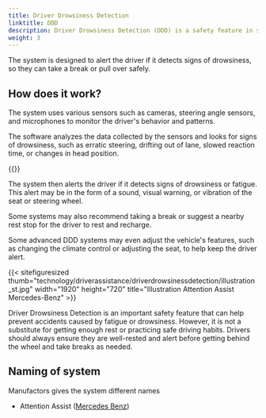 ```yaml
---
title: Driver Drowsiness Detection
linktitle: DDD
description: Driver Drowsiness Detection (DDD) is a safety feature in some modern vehicles that uses various sensors and algorithms to monitor the driver's level of alertness and detect signs of drowsiness or fatigue. 
weight: 3
---
```

<!-- markdownlint-disable MD033 -->

The system is designed to alert the driver if it detects signs of drowsiness, so they can take a break or pull over safely.

## How does it work?

The system uses various sensors such as cameras, steering angle sensors, and microphones to monitor the driver's behavior and patterns.

The software analyzes the data collected by the sensors and looks for signs of drowsiness, such as erratic steering, drifting out of lane, slowed reaction time, or changes in head position.

{{<evkxdisplayaddarticle />}}

The system then alerts the driver if it detects signs of drowsiness or fatigue. This alert may be in the form of a sound, visual warning, or vibration of the seat or steering wheel.

Some systems may also recommend taking a break or suggest a nearby rest stop for the driver to rest and recharge.

Some advanced DDD systems may even adjust the vehicle's features, such as changing the climate control or adjusting the seat, to help keep the driver alert.

{{< sitefiguresized thumb="technology/driverassistance/driverdrowsinessdetection/illustration_st.jpg" width="1920" height="720" title="Illustration Attention Assist Mercedes-Benz" >}}

Driver Drowsiness Detection is an important safety feature that can help prevent accidents caused by fatigue or drowsiness. However, it is not a substitute for getting enough rest or practicing safe driving habits. Drivers should always ensure they are well-rested and alert before getting behind the wheel and take breaks as needed.

## Naming of system

Manufactors gives the system different names

- Attention Assist ([Mercedes Benz](../../../models/mercedes/))


